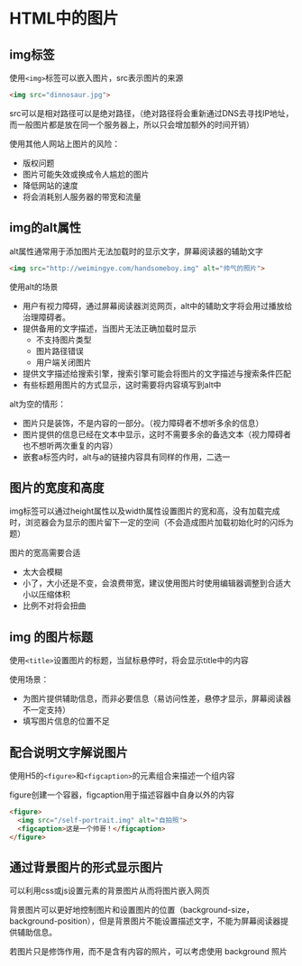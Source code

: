 # HTML中的图片
## img标签
使用`<img>`标签可以嵌入图片，src表示图片的来源
```html
<img src="dinnosaur.jpg">
```

src可以是相对路径可以是绝对路径，（绝对路径将会重新通过DNS去寻找IP地址，而一般图片都是放在同一个服务器上，所以只会增加额外的时间开销）

使用其他人网站上图片的风险：
- 版权问题
- 图片可能失效或换成令人尴尬的图片
- 降低网站的速度
- 将会消耗别人服务器的带宽和流量

## img的alt属性
alt属性通常用于添加图片无法加载时的显示文字，屏幕阅读器的辅助文字
```html
<img src="http://weimingye.com/handsomeboy.img" alt="帅气的照片">
```

使用alt的场景
- 用户有视力障碍，通过屏幕阅读器浏览网页，alt中的辅助文字将会用过播放给治理障碍者。
- 提供备用的文字描述，当图片无法正确加载时显示
  - 不支持图片类型
  - 图片路径错误
  - 用户端关闭图片
- 提供文字描述给搜索引擎，搜索引擎可能会将图片的文字描述与搜索条件匹配
- 有些标题用图片的方式显示，这时需要将内容填写到alt中

alt为空的情形：
- 图片只是装饰，不是内容的一部分。（视力障碍者不想听多余的信息）
- 图片提供的信息已经在文本中显示，这时不需要多余的备选文本（视力障碍者也不想听两次重复的内容）
- 嵌套a标签内时，alt与a的链接内容具有同样的作用，二选一

## 图片的宽度和高度
img标签可以通过height属性以及width属性设置图片的宽和高，没有加载完成时，浏览器会为显示的图片留下一定的空间（不会造成图片加载初始化时的闪烁为题）

图片的宽高需要合适
- 太大会模糊
- 小了，大小还是不变，会浪费带宽，建议使用图片时使用编辑器调整到合适大小以压缩体积
- 比例不对将会扭曲

## img 的图片标题
使用`<title>`设置图片的标题，当鼠标悬停时，将会显示title中的内容

使用场景：
- 为图片提供辅助信息，而非必要信息（易访问性差，悬停才显示，屏幕阅读器不一定支持）
- 填写图片信息的位置不足

## 配合说明文字解说图片
使用H5的`<figure>`和`<figcaption>`的元素组合来描述一个组内容

figure创建一个容器，figcaption用于描述容器中自身以外的内容
```html
<figure>
  <img src="/self-portrait.img" alt="自拍照">
  <figcaption>这是一个帅哥！</figcaption>
</figure>
```

## 通过背景图片的形式显示图片
可以利用css或js设置元素的背景图片从而将图片嵌入网页

背景图片可以更好地控制图片和设置图片的位置（background-size，background-position），但是背景图片不能设置描述文字，不能为屏幕阅读器提供辅助信息。

若图片只是修饰作用，而不是含有内容的照片，可以考虑使用 background 照片